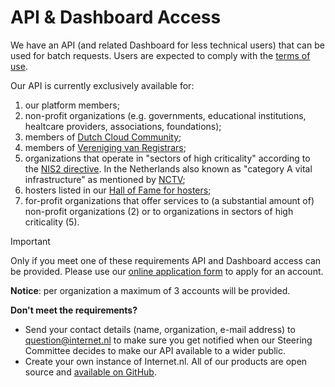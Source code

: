 # API & Dashboard Access

We have an API (and related Dashboard for less technical users) that can be used for batch requests. Users are expected to comply with the [terms of use](https://github.com/internetstandards/Internet.nl-API-docs/blob/main/terms-of-use.md). 

Our API is currently exclusively available for:
1. our platform members;
2. non-profit organizations (e.g. governments, educational institutions, healtcare providers, associations, foundations);
3. members of [Dutch Cloud Community](https://dutchcloudcommunity.nl/);
4. members of [Vereniging van Registrars](https://www.verenigingvanregistrars.nl/);
5. organizations that operate in "sectors of high criticality" according to the [NIS2 directive](https://eur-lex.europa.eu/eli/dir/2022/2555). In the Netherlands also known as "category A vital infrastructure" as mentioned by [NCTV](https://www.nctv.nl/onderwerpen/vitale-infrastructuur/overzicht-vitale-processen);
6. hosters listed in our [Hall of Fame for hosters](https://en.internet.nl/halloffame/hosters/);
7. for-profit organizations that offer services to (a substantial amount of) non-profit organizations (2) or to organizations in sectors of high criticality (5).

> [!IMPORTANT]
> Only if you meet one of these requirements API and Dashboard access can be provided. Please use our [online application form](https://dashboard.internet.nl/#/signup) to apply for an account.  

**Notice**: per organization a maximum of 3 accounts will be provided. 

**Don't meet the requirements?**
* Send your contact details (name, organization, e-mail address) to question@internet.nl to make sure you get notified when our Steering Committee decides to make our API available to a wider public.
* Create your own instance of Internet.nl. All of our products are open source and [available on GitHub](https://github.com/internetstandards).
